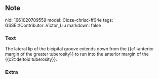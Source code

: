 ## Note
nid: 1661020709559
model: Cloze-chrisc-ff04e
tags: GSSE::!Contributor::Victor_Liu
markdown: false

### Text
The lateral lip of the bicipital groove extends down from the
{{c1::anterior margin of <span style="color: var(--field-fg); 
 background: var(--field-bg);">the greater
tuberosity</span><span style="color: var(--field-fg); background: 
 var(--field-bg);">}}</span> <span style="color: var(--field-fg); 
 background: var(--field-bg);">to run into the anterior margin of
the {{c2::deltoid tuberosity}}.</span>

### Extra

